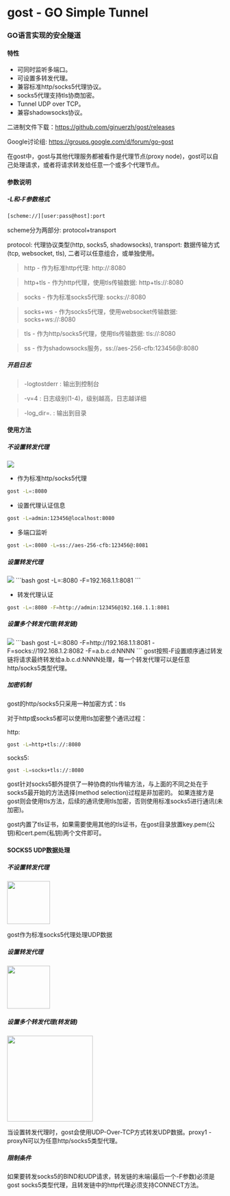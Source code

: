 gost - GO Simple Tunnel
====

### GO语言实现的安全隧道

#### 特性
* 可同时监听多端口。
* 可设置多转发代理。
* 兼容标准http/socks5代理协议。
* socks5代理支持tls协商加密。
* Tunnel UDP over TCP。
* 兼容shadowsocks协议。

二进制文件下载：https://github.com/ginuerzh/gost/releases

Google讨论组: https://groups.google.com/d/forum/go-gost

在gost中，gost与其他代理服务都被看作是代理节点(proxy node)，gost可以自己处理请求，或者将请求转发给任意一个或多个代理节点。

#### 参数说明

##### -L和-F参数格式
```bash
[scheme://][user:pass@host]:port
```
scheme分为两部分: protocol+transport

protocol: 代理协议类型(http, socks5, shadowsocks), transport: 数据传输方式(tcp, websocket, tls), 二者可以任意组合，或单独使用。

> http - 作为标准http代理: http://:8080

> http+tls - 作为http代理，使用tls传输数据: http+tls://:8080

> socks - 作为标准socks5代理: socks://:8080

> socks+ws - 作为socks5代理，使用websocket传输数据: socks+ws://:8080

> tls - 作为http/socks5代理，使用tls传输数据: tls://:8080

> ss - 作为shadowsocks服务，ss://aes-256-cfb:123456@:8080

##### 开启日志

> -logtostderr : 输出到控制台

> -v=4 : 日志级别(1-4)，级别越高，日志越详细

> -log_dir=. : 输出到目录


#### 使用方法

##### 不设置转发代理

<img src="https://ginuerzh.github.io/images/gost_01.png" />

* 作为标准http/socks5代理
```bash
gost -L=:8080
```

* 设置代理认证信息
```bash
gost -L=admin:123456@localhost:8080
```

* 多端口监听
```bash
gost -L=:8080 -L=ss://aes-256-cfb:123456@:8081
```

##### 设置转发代理

<img src="https://ginuerzh.github.io/images/gost_02.png" />
```bash
gost -L=:8080 -F=192.168.1.1:8081
```

* 转发代理认证
```bash
gost -L=:8080 -F=http://admin:123456@192.168.1.1:8081
```

##### 设置多个转发代理(转发链)

<img src="https://ginuerzh.github.io/images/gost_03.png" />
```bash
gost -L=:8080 -F=http://192.168.1.1:8081 -F=socks://192.168.1.2:8082 -F=a.b.c.d:NNNN
```
gost按照-F设置顺序通过转发链将请求最终转发给a.b.c.d:NNNN处理，每一个转发代理可以是任意http/socks5类型代理。

##### 加密机制

gost的http/socks5只采用一种加密方式：tls

对于http或socks5都可以使用tls加密整个通讯过程：

http:
```bash
gost -L=http+tls://:8080
```

socks5:
```bash
gost -L=socks+tls://:8080
```

gost针对socks5额外提供了一种协商的tls传输方法，与上面的不同之处在于socks5最开始的方法选择(method selection)过程是非加密的。
如果连接方是gost则会使用tls方法，后续的通讯使用tls加密，否则使用标准socks5进行通讯(未加密)。

gost内置了tls证书，如果需要使用其他的tls证书，在gost目录放置key.pem(公钥)和cert.pem(私钥)两个文件即可。

#### SOCKS5 UDP数据处理

##### 不设置转发代理

<img src="https://ginuerzh.github.io/images/udp01.png" height=100 />

gost作为标准socks5代理处理UDP数据

##### 设置转发代理

<img src="https://ginuerzh.github.io/images/udp02.png" height=100 />

##### 设置多个转发代理(转发链)

<img src="https://ginuerzh.github.io/images/udp03.png" height=200 />

当设置转发代理时，gost会使用UDP-Over-TCP方式转发UDP数据。proxy1 - proxyN可以为任意http/socks5类型代理。

##### 限制条件

如果要转发socks5的BIND和UDP请求，转发链的末端(最后一个-F参数)必须是gost socks5类型代理，且转发链中的http代理必须支持CONNECT方法。



